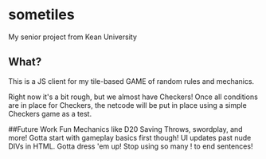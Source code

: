 # sometiles
My senior project from Kean University

## What?
This is a JS client for my tile-based GAME of random rules and mechanics. 

Right now it's a bit rough, but we almost have Checkers! 
Once all conditions are in place for Checkers, the netcode will be put in place using a simple Checkers game as a test.

##Future Work
Fun Mechanics like D20 Saving Throws, swordplay, and more! Gotta start with gameplay basics first though!
UI updates past nude DIVs in HTML. Gotta dress 'em up!
Stop using so many ! to end sentences!

